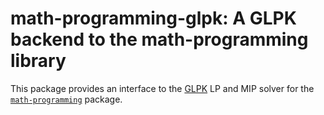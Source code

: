 # math-programming-glpk: A GLPK backend to the math-programming library

This package provides an interface to the
[GLPK](https://www.gnu.org/software/glpk/) LP and MIP solver for the
[`math-programming`](../math-programming/README.md) package.
